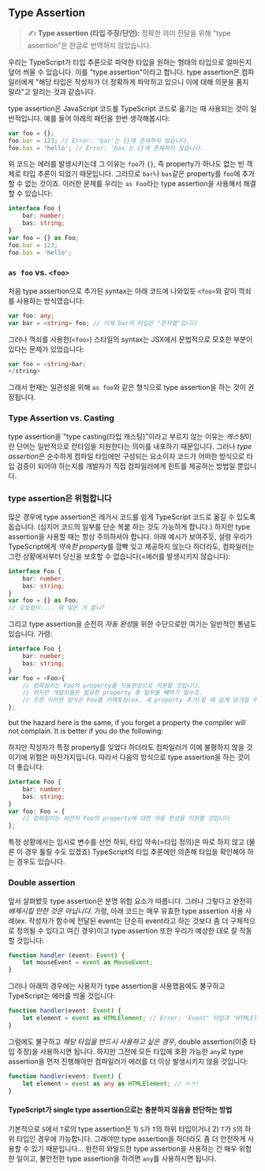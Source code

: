 ## Type Assertion

> ✍️ **Type assertion (타입 주장/단언):** 정확한 의미 전달을 위해 "type assertion"은 한글로 번역하지 않았습니다.

우리는 TypeScript가 타입 추론으로 파악한 타입을 원하는 형태의 타입으로 얼마든지 덮어 씌울 수 있습니다. 이를 "type assertion"이라고 합니다. type assertion은 컴파일러에게 "해당 타입은 작성자가 더 정확하게 파악하고 있으니 이에 대해 의문을 품지 말라"고 알리는 것과 같습니다.

type assertion은 JavaScript 코드를 TypeScript 코드로 옮기는 때 사용되는 것이 일반적입니다. 예를 들어 아래의 패턴을 한번 생각해봅시다:

```ts
var foo = {};
foo.bar = 123; // Error: 'bar'는 {}에 존재하지 않습니다.
foo.bas = 'hello'; // Error: 'bas'는 {}에 존재하지 않습니다.
```

위 코드는 에러를 발생시키는데 그 이유는 `foo`가 `{}`, 즉 property가 하나도 없는 빈 객체로 타입 추론이 되었기 때문입니다. 그러므로 `bar`나 `bas`같은 property를 `foo`에 추가할 수 없는 것이죠. 이러한 문제를 우리는 `as Foo`라는 type assertion을 사용해서 해결할 수 있습니다:

```ts
interface Foo {
    bar: number;
    bas: string;
}
var foo = {} as Foo;
foo.bar = 123;
foo.bas = 'hello';
```

### `as foo` vs. `<foo>`

처음 type assertion으로 추가된 syntax는 아래 코드에 나와있듯 `<foo>`와 같이 꺽쇠를 사용하는 방식였습니다:

```ts
var foo: any;
var bar = <string> foo; // 이제 bar의 타입은 "문자열"입니다
```

그러나 꺽쇠를 사용한(`<foo>`) 스타일의 syntax는 JSX에서 문법적으로 모호한 부분이 있다는 문제가 있었습니다:

```ts
var foo = <string>bar;
</string>
```

그래서 현재는 일관성을 위해 `as foo`와 같은 형식으로 type assertion을 하는 것이 권장됩니다.

### Type Assertion vs. Casting

type assertion을 "type casting(타입 캐스팅)"이라고 부르지 않는 이유는 *캐스팅*이란 단어는 일반적으로 런타임을 지원한다는 의미를 내포하기 때문입니다. 그러나 *type assertion*은 순수하게 컴파일 타임에만 구성되는 요소이자 코드가 어떠한 방식으로 타입 검증이 되어야 하는지를 개발자가 직접 컴파일러에게 힌트를 제공하는 방법일 뿐입니다.

### type assertion은 위험합니다

많은 경우에 type assertion은 레거시 코드를 쉽게 TypeScript 코드로 옮길 수 있도록 돕습니다. (심지어 코드의 일부를 단순 복붙 하는 것도 가능하게 합니다.) 하지만 type assertion을 사용할 때는 항상 주의하셔야 합니다. 아래 예시가 보여주듯, 설령 우리가 TypeScript에게 *약속한 property*를 깜빡 잊고 제공하지 않는다 하더라도, 컴파일러는 그런 상황에서부터 당신을 보호할 수 없습니다(=에러를 발생시키지 않습니다):

```ts
interface Foo {
    bar: number;
    bas: string;
}
var foo = {} as Foo;
// 오호랑이.... 뭐 잊은 거 없니?
```

그리고 type assertion을 순전히 *자동 완성*을 위한 수단으로만 여기는 일반적인 통념도 있습니다. 가령:

```ts
interface Foo {
    bar: number;
    bas: string;
}
var foo = <Foo>{
    // 컴파일러는 Foo의 property를 자동완성으로 지원할 것입니다.
    // 하지만 개발자들은 필요한 property 중 일부를 빼먹기 일수죠.
    // 또한 이러한 방식은 Foo를 리팩토링(ex. 새 property 추가)할 때 쉽게 망가질 수 있는 위험이 있습니다.
};
```

but the hazard here is the same, if you forget a property the compiler will not complain. It is better if you do the following:

하지만 작성자가 특정 property를 잊었다 하더라도 컴파일러가 이에 불평하지 않을 것이기에 위험은 마찬가지입니다. 따라서 다음의 방식으로 type assertion을 하는 것이 더 좋습니다:

```ts
interface Foo {
    bar: number;
    bas: string;
}
var foo: Foo = {
    // 컴파일러는 여전히 Foo의 property에 대한 자동 완성을 지원할 것입니다
};
```

특정 상황에서는 임시로 변수를 선언 하되, 타입 약속(=타입 정의)은 따로 하지 않고 (물론 이 경우 틀릴 수도 있겠죠) TypeScript의 타입 추론에만 의존해 타입을 확인해야 하는 경우도 있습니다.

### Double assertion

앞서 살펴봤듯 type assertion은 분명 위험 요소가 따릅니다. 그러나 그렇다고 완전히 *배제시킬 만한 것은 아닙니다.* 가령, 아래 코드는 매우 유효한 type assertion 사용 사례(ex. 작성자가 함수에 전달된 event는 단순히 event라고 하는 것보다 좀 더 구체적으로 정의될 수 있다고 여긴 경우)이고 type assertion 또한 우리가 예상한 대로 잘 작동할 것입니다:

```ts
function handler (event: Event) {
    let mouseEvent = event as MouseEvent;
}
```

그러나 아래의 경우에는 사용자가 type assertion을 사용했음에도 불구하고 TypeScript는 에러를 띄울 것입니다:

```ts
function handler(event: Event) {
    let element = event as HTMLElement; // Error: 'Event' 타입과 'HTMLElement' 타입은 서로 할당될 수 없습니다.
}
```

그럼에도 불구하고 *해당 타입을 반드시 사용하고 싶은 경우*, double assertion(이중 타입 주장)을 사용하시면 됩니다. 하지만 그전에 모든 타입에 호환 가능한 `any`로 type assertion을 먼저 진행해야만 컴파일러가 에러를 더 이상 발생시키지 않을 것입니다:

```ts
function handler(event: Event) {
    let element = event as any as HTMLElement; // ㅇㅋ!
}
```

#### TypeScript가 single type assertion으로는 충분하지 않음을 판단하는 방법

기본적으로 `S`에서 `T`로의 type assertion은 1) `S`가 `T`의 하위 타입이거나 2) `T`가 `S`의 하위 타입인 경우에 가능합니다. 그래야만 type assertion을 하더라도 좀 더 안전하게 사용할 수 있기 때문입니다… 완전히 와일드한 type assertion을 사용하는 건 매우 위험한 일이고, 불안전한 type assertion을 하려면 `any`를 사용하시면 됩니다.
